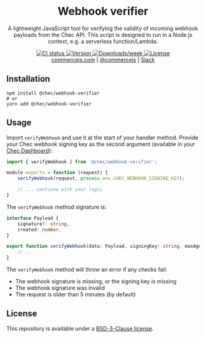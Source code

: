 <h1 align="center">Webhook verifier</h1>

<p align="center">
	A lightweight JavaScript tool for verifying the validity of incoming webhook payloads from the Chec API. This script
	is designed to run in a Node.js context, e.g. a serverless function/Lambda.
</p>

<p align="center">
	<a href="https://github.com/chec/webhook-verifier/actions">
		<img src="https://github.com/github/docs/actions/workflows/test.yml/badge.svg" alt="CI status" />
	</a>
	<a href="https://npmjs.org/package/@chec/webhook-verifier">
		<img src="https://img.shields.io/npm/v/@chec/webhook-verifier.svg" alt="Version" />
	</a>
	<a href="https://npmjs.org/package/@chec/webhook-verifier">
		<img src="https://img.shields.io/npm/dw/@chec/webhook-verifier.svg" alt="Downloads/week" />
	</a>
	<a href="https://github.com/chec/webhook-verifier/blob/master/package.json">
		<img src="https://img.shields.io/npm/l/@chec/webhook-verifier.svg" alt="License" />
	</a>
	<br>
	<a href="https://commercejs.com">commercejs.com</a> | <a href="https://twitter.com/commercejs">@commercejs</a> | <a href="http://slack.commercejs.com">Slack</a>
</p>

## Installation

```
npm install @chec/webhook-verifier
# or
yarn add @chec/webhook-verifier
```

## Usage

Import `verifyWebhook` and use it at the start of your handler method. Provide your Chec webhook signing key as the
second argument (available in your [Chec Dashboard](https://dashboard.chec.io/settings/webhooks)):

```js
import { verifyWebhook } from '@chec/webhook-verifier';

module.exports = function (request) {
    verifyWebhook(request, process.env.CHEC_WEBHOOK_SIGNING_KEY);

    // ... continue with your logic
}
```

The `verifyWebhook` method signature is:
```ts
interface Payload {
    signature?: string,
    created: number,
}

export function verifyWebhook(data: Payload, signingKey: string, maxAgeSeconds: number = 300): void {
    // ...
}
```

The `verifyWebhook` method will throw an error if any checks fail:
* The webhook signature is missing, or the signing key is missing
* The webhook signature was invalid
* The request is older than 5 minutes (by default)

## License

This repository is available under a [BSD-3-Clause license](./LICENSE.md).
